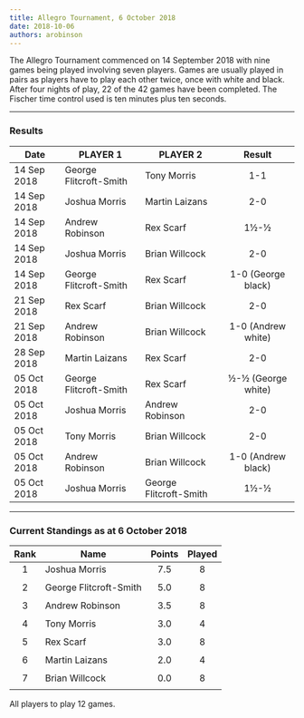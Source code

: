 ```yaml
---
title: Allegro Tournament, 6 October 2018
date: 2018-10-06
authors: arobinson
---
```


The Allegro Tournament commenced on 14 September 2018 with nine games being played involving seven players.
Games are usually played in pairs as players have to play each other twice, once with white and black.
After four nights of play, 22 of the 42 games have been completed.
The Fischer time control used is ten minutes plus ten seconds.

----

### Results

| Date        |  PLAYER 1               | PLAYER 2                | Result             |
| ----------- | ----------------------- | ----------------------- | :----------------: |
| 14 Sep 2018 | George Flitcroft-Smith  | Tony Morris             | 1-1                |
| 14 Sep 2018 | Joshua Morris           | Martin Laizans          | 2-0                |
| 14 Sep 2018 | Andrew Robinson         | Rex Scarf               | 1½-½               |
| 14 Sep 2018 | Joshua Morris           | Brian Willcock          | 2-0                |
| 14 Sep 2018 | George Flitcroft-Smith  | Rex Scarf               | 1-0 (George black) |
| 21 Sep 2018 | Rex Scarf               | Brian Willcock          | 2-0                |
| 21 Sep 2018 | Andrew Robinson         | Brian Willcock          | 1-0 (Andrew white) |
| 28 Sep 2018 | Martin Laizans          | Rex Scarf               | 2-0                |
| 05 Oct 2018 | George Flitcroft-Smith  | Rex Scarf               | ½-½ (George white) |
| 05 Oct 2018 | Joshua Morris           | Andrew Robinson         | 2-0                |
| 05 Oct 2018 | Tony Morris             | Brian Willcock          | 2-0                |
| 05 Oct 2018 | Andrew Robinson         | Brian Willcock          | 1-0 (Andrew black) |
| 05 Oct 2018 | Joshua Morris           | George Flitcroft-Smith  | 1½-½               |

----

### Current Standings as at 6 October 2018

| Rank | Name                    | Points | Played |
| :--: | ----------------------- | :----: | :----: |
| 1    | Joshua Morris           | 7.5    | 8      |
|      |                         |        |        |
| 2    | George Flitcroft-Smith  | 5.0    | 8      |
|      |                         |        |        |
| 3    | Andrew Robinson         | 3.5    | 8      |
|      |                         |        |        |
| 4    | Tony Morris             | 3.0    | 4      |
|      |                         |        |        |
| 5    | Rex Scarf               | 3.0    | 8      |
|      |                         |        |        |
| 6    | Martin Laizans          | 2.0    | 4      |
|      |                         |        |        |
| 7    | Brian Willcock          | 0.0    | 8      |
|      |                         |        |        |

All players to play 12 games.

